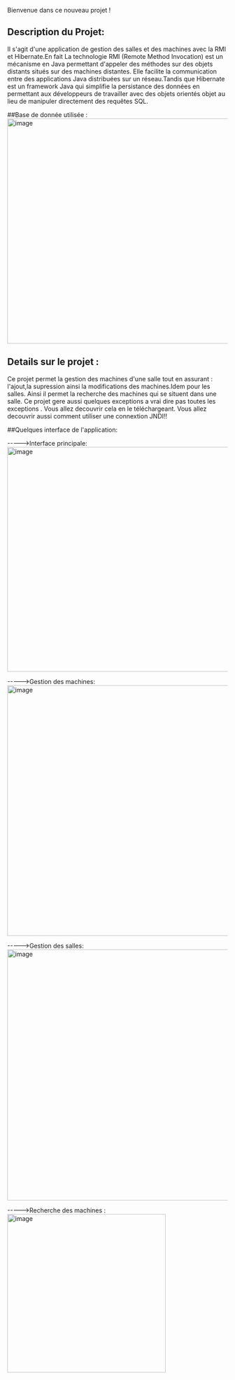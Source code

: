 Bienvenue dans ce nouveau projet !

## Description du Projet:

Il s'agit d'une application de gestion des salles et des machines avec la RMI et Hibernate.En fait La technologie RMI (Remote Method Invocation) est un mécanisme
en Java permettant d'appeler des méthodes sur des objets distants situés sur des machines distantes. Elle facilite la communication entre des applications 
Java distribuées sur un réseau.Tandis que Hibernate est un framework Java qui simplifie la persistance des données en permettant aux développeurs de travailler
avec des objets orientés objet au lieu de manipuler directement des requêtes SQL.

##Base de donnée utilisée :
<img width="514" alt="image" src="https://github.com/Khol20/ProjetRMI/assets/147450314/f1f2c4b6-fcb6-4dc0-a786-7ad5b15fd96e">

## Details sur le projet :
Ce projet permet la gestion des machines d'une salle tout en assurant : l'ajout,la supression ainsi la modifications des machines.Idem pour les salles.
Ainsi il permet la recherche des machines qui se situent dans une salle.
Ce projet gere aussi quelques exceptions a vrai dire pas toutes les exceptions . Vous allez decouvrir cela  en le téléchargeant.
Vous allez decouvrir aussi comment utiliser une connextion JNDI!!

##Quelques interface de l'application:

----->Interface principale:
<img width="513" alt="image" src="https://github.com/Khol20/ProjetRMI/assets/147450314/32a072a9-68f4-43f4-a281-3cf7e8db81b9">

----->Gestion des machines:
<img width="572" alt="image" src="https://github.com/Khol20/ProjetRMI/assets/147450314/f8b683f6-623a-482a-a3a5-e39a60d9b750">

----->Gestion des salles:
<img width="573" alt="image" src="https://github.com/Khol20/ProjetRMI/assets/147450314/93fa7623-73bf-4678-a957-c87cfbc43b1a">

----->Recherche des machines :
<img width="362" alt="image" src="https://github.com/Khol20/ProjetRMI/assets/147450314/c191157d-c396-4982-83f3-d829f6b73714">





